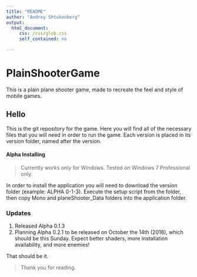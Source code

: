 ```yaml
---
title: "README"
author: "Andrey Shtukenberg"
output: 
  html_document:
     css: /css/glob.css
     self_contained: no

---
```


# PlainShooterGame
This is a plain plane shooter game, made to recreate the feel and style of mobile games.

## Hello

This is the git repository for the game. Here you will find all of the necessary files that you will need in order to run the game. Each version is placed in its version folder, named after the version.

#### Alpha Installing
>Currently works only for Windows. Tested on Windows 7 Professional only.

In order to install the application you will need to download the version folder (example: ALPHA 0-1-3). Execute the setup script from the folder, then copy Mono and planeShooter_Data folders into the application folder.

### Updates
1. Released Alpha 0.1.3
2. Planning Alpha 0.2.1 to be released on October the 14th (2018), which should be this Sunday. Expect better shaders, more installation availability, and more enemies!

That should be it.

>Thank you for reading.
